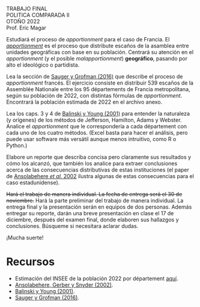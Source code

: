TRABAJO FINAL  
POLITICA COMPARADA II  
OTOÑO 2022  
Prof. Eric Magar  

Estudiará el proceso de *apportionment* para el caso de Francia. El [*apportionment*](https://ballotpedia.org/Apportionment) es el proceso que distribute escaños de la asamblea entre unidades geográficas con base en su población. Centrará su atención en el *apportionment* (y el posible *malapportionment*) **geográfico**, pasando por alto el ideológico o partidista.  

Lea la sección de [Sauger y Grofman (2016)](https://github.com/emagar/paper-mirror/blob/master/lit/sauger-grofman-Partisan-bias-france2016es.pdf) que describe el proceso de *apportionment* francés. El ejercicio consiste en distribuir 539 escaños de la Assemblée Nationale entre los 95 départements de Francia metropolitana, según su población de 2022, con distintas fórmulas de *apportionment*. Encontrará la población estimada de 2022 en el archivo anexo.  

Lea los caps. 3 y 4 de [Balinski y Young (2001)](https://github.com/emagar/paper-mirror/blob/master/lit/balinski-young-Fair-representation2001book.pdf) para entender la naturaleza (y orígenes) de los métodos de Jefferson, Hamilton, Adams y Webster. Analice el *apportionment* que le correspondería a cada département con cada uno de los cuatro métodos. (Excel basta para hacer el análisis, pero puede usar software más versátil aunque menos intruitivo, como R o Python.)  

Elabore un reporte que describa concisa pero claramente sus resultados y cómo los alcanzó, que también los analice para extraer conclusiones acerca de las consecuencias distributivas de estas instituciones (el paper de  [Ansolabehere *et al.* 2002](https://github.com/emagar/paper-mirror/blob/master/lit/ansolabehere.gerber.snyderCourtRedistricting2002apsr.pdf) ilustra algunas de estas consecuencias para el caso estadunidense).  

~~Hará el trabajo de manera individual. La fecha de entrega será el 30 de noviembre.~~ Hará la parte preliminar del trabajo de manera individual. La entrega final y la presentación serán en equipos de dos personas. Además entregar su reporte, darán una breve presentación en clase el 17 de diciembre, después del examen final, donde elaboren sus hallazgos y conclusiones. Búsqueme si necesitara aclarar dudas.  

¡Mucha suerte!  


# Recursos

-   Estimación del INSEE de la población 2022 por département [aquí](https://github.com/emagar/pc2/blob/master/exams/malap-france/pop-fr.csv).
-   [Ansolabehere, Gerber y Snyder (2002)](https://github.com/emagar/paper-mirror/blob/master/lit/ansolabehere.gerber.snyderCourtRedistricting2002apsr.pdf).
-   [Balinski y Young (2001)](https://github.com/emagar/paper-mirror/blob/master/lit/balinski-young-Fair-representation2001book.pdf).
-   [Sauger y Grofman (2016)](https://github.com/emagar/paper-mirror/blob/master/lit/sauger-grofman-Partisan-bias-france2016es.pdf).
